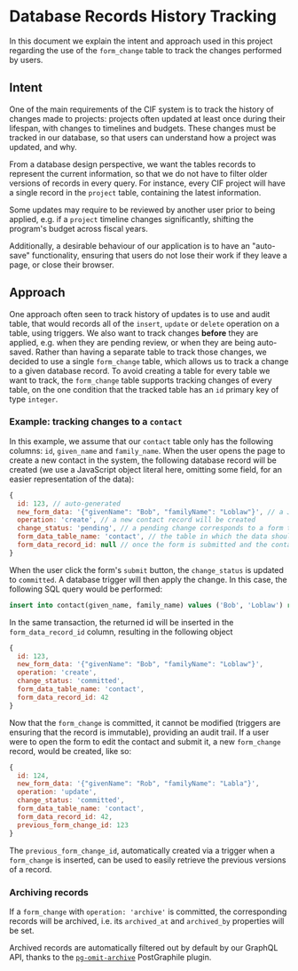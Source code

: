 # Database Records History Tracking

In this document we explain the intent and approach used in this project regarding the use of the `form_change` table to track the changes performed by users.

## Intent

One of the main requirements of the CIF system is to track the history of changes made to projects: projects often updated at least once during their lifespan, with changes to timelines and budgets. These changes must be tracked in our database, so that users can understand how a project was updated, and why.

From a database design perspective, we want the tables records to represent the current information, so that we do not have to filter older versions of records in every query. For instance, every CIF project will have a single record in the `project` table, containing the latest information.

Some updates may require to be reviewed by another user prior to being applied, e.g. if a `project` timeline changes significantly, shifting the program's budget across fiscal years.

Additionally, a desirable behaviour of our application is to have an "auto-save" functionality, ensuring that users do not lose their work if they leave a page, or close their browser.

## Approach

One approach often seen to track history of updates is to use and audit table, that would records all of the `insert`, `update` or `delete` operation on a table, using triggers. We also want to track changes **before** they are applied, e.g. when they are pending review, or when they are being auto-saved. Rather than having a separate table to track those changes, we decided to use a single `form_change` table, which allows us to track a change to a given database record. To avoid creating a table for every table we want to track, the `form_change` table supports tracking changes of every table, on the one condition that the tracked table has an `id` primary key of type `integer`.

### Example: tracking changes to a `contact`

In this example, we assume that our `contact` table only has the following columns: `id`, `given_name` and `family_name`.
When the user opens the page to create a new contact in the system, the following database record will be created (we use a JavaScript object literal here, omitting some field, for an easier representation of the data):

```js
{
  id: 123, // auto-generated
  new_form_data: '{"givenName": "Bob", "familyName": "Loblaw"}', // a JSON, camelCase representation of the data, for easy use with front-end form libraries
  operation: 'create', // a new contact record will be created
  change_status: 'pending', // a pending change corresponds to a form that the user has not submitted yet
  form_data_table_name: 'contact', // the table in which the data should be inserted
  form_data_record_id: null // once the form is submitted and the contact is created, this will be populated
}
```

When the user click the form's `submit` button, the `change_status` is updated to `committed`. A database trigger will then apply the change. In this case, the following SQL query would be performed:

```sql
insert into contact(given_name, family_name) values ('Bob', 'Loblaw') returning id;
```

In the same transaction, the returned id will be inserted in the `form_data_record_id` column, resulting in the following object

```js
{
  id: 123,
  new_form_data: '{"givenName": "Bob", "familyName": "Loblaw"}',
  operation: 'create',
  change_status: 'committed',
  form_data_table_name: 'contact',
  form_data_record_id: 42
}
```

Now that the `form_change` is committed, it cannot be modified (triggers are ensuring that the record is immutable), providing an audit trail. If a user were to open the form to edit the contact and submit it, a new `form_change` record, would be created, like so:

```js
{
  id: 124,
  new_form_data: '{"givenName": "Rob", "familyName": "Labla"}',
  operation: 'update',
  change_status: 'committed',
  form_data_table_name: 'contact',
  form_data_record_id: 42,
  previous_form_change_id: 123
}
```

The `previous_form_change_id`, automatically created via a trigger when a `form_change` is inserted, can be used to easily retrieve the previous versions of a record.

### Archiving records

If a `form_change` with `operation: 'archive'` is committed, the corresponding records will be archived, i.e. its `archived_at` and `archived_by` properties will be set.

Archived records are automatically filtered out by default by our GraphQL API, thanks to the [`pg-omit-archive`](https://github.com/graphile-contrib/pg-omit-archived) PostGraphile plugin.
